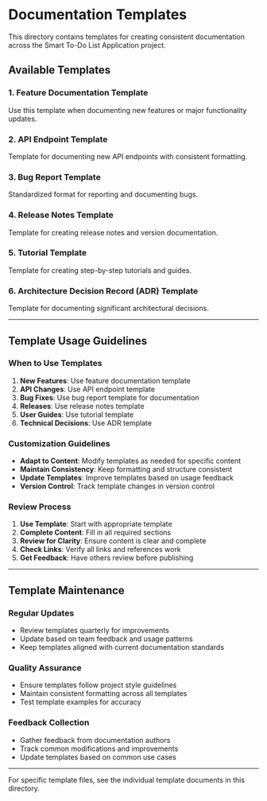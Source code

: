 # Documentation Templates

This directory contains templates for creating consistent documentation across the Smart To-Do List Application project.

## Available Templates

### 1. Feature Documentation Template
Use this template when documenting new features or major functionality updates.

### 2. API Endpoint Template  
Template for documenting new API endpoints with consistent formatting.

### 3. Bug Report Template
Standardized format for reporting and documenting bugs.

### 4. Release Notes Template
Template for creating release notes and version documentation.

### 5. Tutorial Template
Template for creating step-by-step tutorials and guides.

### 6. Architecture Decision Record (ADR) Template
Template for documenting significant architectural decisions.

---

## Template Usage Guidelines

### When to Use Templates

1. **New Features**: Use feature documentation template
2. **API Changes**: Use API endpoint template  
3. **Bug Fixes**: Use bug report template for documentation
4. **Releases**: Use release notes template
5. **User Guides**: Use tutorial template
6. **Technical Decisions**: Use ADR template

### Customization Guidelines

- **Adapt to Content**: Modify templates as needed for specific content
- **Maintain Consistency**: Keep formatting and structure consistent
- **Update Templates**: Improve templates based on usage feedback
- **Version Control**: Track template changes in version control

### Review Process

1. **Use Template**: Start with appropriate template
2. **Complete Content**: Fill in all required sections
3. **Review for Clarity**: Ensure content is clear and complete
4. **Check Links**: Verify all links and references work
5. **Get Feedback**: Have others review before publishing

---

## Template Maintenance

### Regular Updates
- Review templates quarterly for improvements
- Update based on team feedback and usage patterns
- Keep templates aligned with current documentation standards

### Quality Assurance
- Ensure templates follow project style guidelines
- Maintain consistent formatting across all templates
- Test template examples for accuracy

### Feedback Collection
- Gather feedback from documentation authors
- Track common modifications and improvements
- Update templates based on common use cases

---

For specific template files, see the individual template documents in this directory.